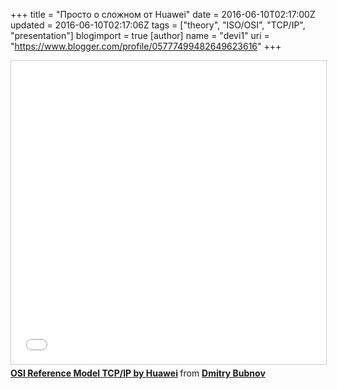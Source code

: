 +++
title = "Просто о сложном от Huawei"
date = 2016-06-10T02:17:00Z
updated = 2016-06-10T02:17:06Z
tags = ["theory", "ISO/OSI", "TCP/IP", "presentation"]
blogimport = true 
[author]
	name = "devi1"
	uri = "https://www.blogger.com/profile/05777499482649623616"
+++

<iframe src="//www.slideshare.net/slideshow/embed_code/key/i8E4Ei53PgGzuI" width="595" height="485" frameborder="0" marginwidth="0" marginheight="0" scrolling="no" style="border:1px solid #CCC; border-width:1px; margin-bottom:5px; max-width: 100%;" allowfullscreen> </iframe> <div style="margin-bottom:5px"> <strong> <a href="//www.slideshare.net/bubnovd/osi-reference-model-tcpip-by-huawei" title="OSI Reference Model TCP/IP by Huawei" target="_blank">OSI Reference Model TCP/IP by Huawei</a> </strong> from <strong><a href="//www.slideshare.net/bubnovd" target="_blank">Dmitry Bubnov</a></strong> </div>
